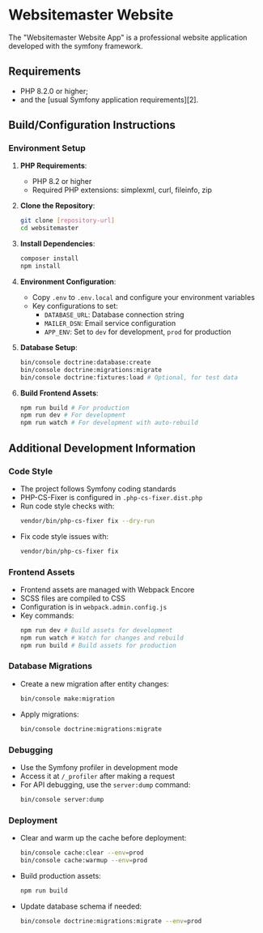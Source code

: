 Websitemaster Website
=====================

The "Websitemaster Website App" is a professional website application developed with the symfony framework.

Requirements
------------

  * PHP 8.2.0 or higher;
  * and the [usual Symfony application requirements][2].

## Build/Configuration Instructions

### Environment Setup

1. **PHP Requirements**:
    - PHP 8.2 or higher
    - Required PHP extensions: simplexml, curl, fileinfo, zip

2. **Clone the Repository**:
   ```bash
   git clone [repository-url]
   cd websitemaster
   ```

3. **Install Dependencies**:
   ```bash
   composer install
   npm install
   ```

4. **Environment Configuration**:
    - Copy `.env` to `.env.local` and configure your environment variables
    - Key configurations to set:
        - `DATABASE_URL`: Database connection string
        - `MAILER_DSN`: Email service configuration
        - `APP_ENV`: Set to `dev` for development, `prod` for production

5. **Database Setup**:
   ```bash
   bin/console doctrine:database:create
   bin/console doctrine:migrations:migrate
   bin/console doctrine:fixtures:load # Optional, for test data
   ```

6. **Build Frontend Assets**:
   ```bash
   npm run build # For production
   npm run dev # For development
   npm run watch # For development with auto-rebuild
   ```

## Additional Development Information

### Code Style

- The project follows Symfony coding standards
- PHP-CS-Fixer is configured in `.php-cs-fixer.dist.php`
- Run code style checks with:
  ```bash
  vendor/bin/php-cs-fixer fix --dry-run
  ```
- Fix code style issues with:
  ```bash
  vendor/bin/php-cs-fixer fix
  ```

### Frontend Assets

- Frontend assets are managed with Webpack Encore
- SCSS files are compiled to CSS
- Configuration is in `webpack.admin.config.js`
- Key commands:
  ```bash
  npm run dev # Build assets for development
  npm run watch # Watch for changes and rebuild
  npm run build # Build assets for production
  ```

### Database Migrations

- Create a new migration after entity changes:
  ```bash
  bin/console make:migration
  ```
- Apply migrations:
  ```bash
  bin/console doctrine:migrations:migrate
  ```

### Debugging

- Use the Symfony profiler in development mode
- Access it at `/_profiler` after making a request
- For API debugging, use the `server:dump` command:
  ```bash
  bin/console server:dump
  ```

### Deployment

- Clear and warm up the cache before deployment:
  ```bash
  bin/console cache:clear --env=prod
  bin/console cache:warmup --env=prod
  ```
- Build production assets:
  ```bash
  npm run build
  ```
- Update database schema if needed:
  ```bash
  bin/console doctrine:migrations:migrate --env=prod
  ```